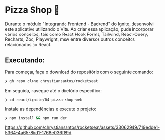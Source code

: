 # Pizza Shop 🍕

Durante o módulo "Integrando Frontend - Backend" do Ignite, desenvolvi este aplicativo utilizando o Vite. Ao criar essa aplicação, pude incorporar vários conceitos, tais como React Hook Forms, Tailwind, React-Query, Recharts, Zod, Playwright, msw entre diversos outros conceitos relacionados ao React.

## Executando:

Para começar, faça o download do repositório com o seguinte comando:

```bash
❯ gh repo clone chrystiansantos/rocketseat
```
Em seguida, navegue até o diretório específico:

```bash
❯ cd react/ignite/04-pizza-shop-web

```
Instale as dependências e execute o projeto:

```bash
❯ npm install && npm run dev
```

https://github.com/chrystiansantos/rocketseat/assets/33062949/719edde1-5364-4a65-8bd1-1768e036f89d